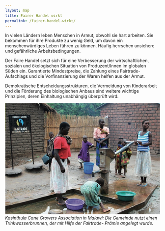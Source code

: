 ```yaml
---
layout: map
title: Fairer Handel wirkt
permalink: /fairer-handel-wirkt/
---
```


In vielen Ländern leben Menschen in Armut, obwohl sie hart arbeiten. Sie bekommen für ihre Produkte zu wenig Geld, um davon ein menschenwürdiges Leben führen zu können. Häufig herrschen unsichere und gefährliche Arbeitsbedingungen.

Der Faire Handel setzt sich für eine Verbesserung der wirtschaftlichen, sozialen und ökologischen Situation von Produzent/Innen im globalen Süden ein. Garantierte Mindestpreise, die Zahlung eines Fairtrade-Aufschlags und die Vorfinanzierung der Waren helfen aus der Armut. 

Demokratische Entscheidungsstrukturen, die Vermeidung von Kinderarbeit und die Förderung des biologischen Anbaus sind weitere wichtige Prinzipien, deren Einhaltung unabhängig überprüft wird.

![Trinkwasserbrunnen](images/fairer-handel-wirkt.jpg)
_Kasinthula Cane Growers Association in Malawi: Die Gemeinde nutzt einen Trinkwasserbrunnen, der mit Hilfe der Fairtrade- Prämie angelegt wurde._